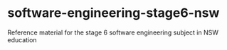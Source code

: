 # software-engineering-stage6-nsw
Reference material for the stage 6 software engineering subject in NSW education
